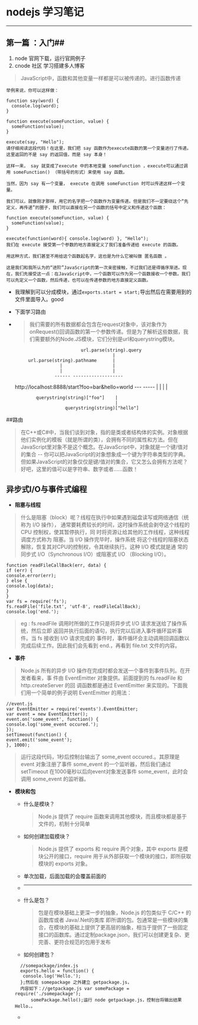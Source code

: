 # nodejs 学习笔记 #

----------


## 第一篇 ：入门##



1.  node 官网下载，运行官网例子
1.  cnode 社区 学习搭建多人博客
>JavaScript中，函数和其他变量一样都是可以被传递的。进行函数传递
    
    举例来说，你可以这样做：
    
    function say(word) {
      console.log(word);
    }
    
    function execute(someFunction, value) {
      someFunction(value);
    }
    
    execute(say, "Hello");
    请仔细阅读这段代码！在这里，我们把 say 函数作为execute函数的第一个变量进行了传递。这里返回的不是 say 的返回值，而是 say 本身！
    
    这样一来， say 就变成了execute 中的本地变量 someFunction ，execute可以通过调用 someFunction() （带括号的形式）来使用 say 函数。
    
    当然，因为 say 有一个变量， execute 在调用 someFunction 时可以传递这样一个变量。
    
    我们可以，就像刚才那样，用它的名字把一个函数作为变量传递。但是我们不一定要绕这个“先定义，再传递”的圈子，我们可以直接在另一个函数的括号中定义和传递这个函数：
    
    function execute(someFunction, value) {
      someFunction(value);
    }
    
    execute(function(word){ console.log(word) }, "Hello");
    我们在 execute 接受第一个参数的地方直接定义了我们准备传递给 execute 的函数。
    
    用这种方式，我们甚至不用给这个函数起名字，这也是为什么它被叫做 匿名函数 。
    
    这是我们和我所认为的“进阶”JavaScript的第一次亲密接触，不过我们还是得循序渐进。现在，我们先接受这一点：在JavaScript中，一个函数可以作为另一个函数接收一个参数。我们可以先定义一个函数，然后传递，也可以在传递参数的地方直接定义函数。

* 我理解到可以分成模块，通过`exports.start = start;`导出然后在需要用到的文件里面导入。good
* 下面学习路由
* >我们需要的所有数据都会包含在request对象中，该对象作为onRequest()回调函数的第一个参数传递。但是为了解析这些数据，我们需要额外的Node.JS模块，它们分别是url和querystring模块。

                               url.parse(string).query
                                           |
           url.parse(string).pathname      |
                       |                   |
                       |                   |
                     ------ -------------------
    http://localhost:8888/start?foo=bar&hello=world
                                ---       -----
                                 |          |
                                 |          |

              querystring(string)["foo"]    |
                                            |
                         querystring(string)["hello"]

##路由
>在C++或C#中，当我们谈到对象，指的是类或者结构体的实例。对象根据他们实例化的模板（就是所谓的类），会拥有不同的属性和方法。但在JavaScript里对象不是这个概念。在JavaScript中，对象就是一个键/值对的集合 -- 你可以把JavaScript的对象想象成一个键为字符串类型的字典。但如果JavaScript的对象仅仅是键/值对的集合，它又怎么会拥有方法呢？好吧，这里的值可以是字符串、数字或者……函数！

## 异步式I/O与事件式编程 ##

* **阻塞与线程**
> 什么是阻塞（block）呢？线程在执行中如果遇到磁盘读写或网络通信（统称为 I/O 操作），
通常要耗费较长的时间，这时操作系统会剥夺这个线程的 CPU 控制权，使其暂停执行，同
时将资源让给其他的工作线程，这种线程调度方式称为 阻塞。当 I/O 操作完毕时，操作系统
将这个线程的阻塞状态解除，恢复其对CPU的控制权，令其继续执行。这种 I/O 模式就是通
常的同步式 I/O（Synchronous I/O）或阻塞式 I/O （Blocking I/O）。
   
    function readFileCallBack(err, data) {
    if (err) {
    console.error(err);
    } else {
    console.log(data);
    }
    }
    var fs = require('fs');
    fs.readFile('file.txt', 'utf-8', readFileCallBack);
    console.log('end.');

>eg : fs.readFile 调用时所做的工作只是将异步式 I/O 请求发送给了操作系统，然后立即
返回并执行后面的语句，执行完以后进入事件循环监听事件。当 fs 接收到 I/O 请求完成的
事件时，事件循环会主动调用回调函数以完成后续工作。因此我们会先看到 end.，再看到
file.txt 文件的内容。

*   **事件**

>Node.js 所有的异步 I/O 操作在完成时都会发送一个事件到事件队列。在开发者看来，事
件由 EventEmitter 对象提供。前面提到的 fs.readFile 和 http.createServer 的回
调函数都是通过 EventEmitter 来实现的。下面我们用一个简单的例子说明 EventEmitter
的用法：

    //event.js
    var EventEmitter = require('events').EventEmitter;
    var event = new EventEmitter();
    event.on('some_event', function() {
    console.log('some_event occured.');
    });
    setTimeout(function() {
    event.emit('some_event');
    }, 1000);

>运行这段代码，1秒后控制台输出了 some_event occured.。其原理是 event 对象注册了事件 some_event 的一个监听器，然后我们通过 setTimeout 在1000毫秒以后向event对象发送事件 some_event，此时会调用 some_event 的监听器。

* **模块和包** 


	* 什么是模块？
		 >Node.js 提供了 require 函数来调用其他模块，而且模块都是基于文件的，机制十分简单
		 >
	* 如何创建加载模块？
		>Node.js 提供了 exports 和 require 两个对象，其中 exports 是模块公开的接口，require 用于从外部获取一个模块的接口，即所获取模块的 exports 对象。
	* 单次加载，后面加载的会覆盖前面的
	* ---------------
	* 什么是包？
		>包是在模块基础上更深一步的抽象，Node.js 的包类似于 C/C++ 的函数库或者 Java/.Net的类库
		>即所谓的包。包通常是一些模块的集合，在模块的基础上提供了更高层的抽象，相当于提供了一些固定接口的函数库。通过定制package.json，我们可以创建更复杂、更完善、更符合规范的包用于发布
	* 如何创建包？
	>
	    //somepackage/index.js	
    	exports.hello = function() {
   		 console.log('Hello.');
		};然后在 somepackage 之外建立 getpackage.js，
    	内容如下：//getpackage.js var somePackage = require('./somepackage'); 
    		somePackage.hello();运行 node getpackage.js，控制台将输出结果 Hello.。

	* 
